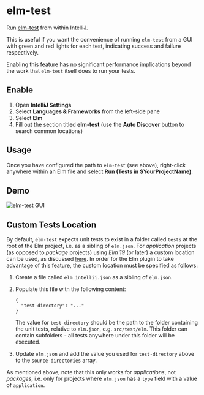 # elm-test

Run [elm-test](https://github.com/elm-explorations/test) from within IntelliJ.

This is useful if you want the convenience of running `elm-test` from a GUI with green and red lights for each test, indicating success and failure respectively.

Enabling this feature has no significant performance implications beyond the work that `elm-test` itself does to run your tests.


## Enable

1. Open **IntelliJ Settings**
2. Select **Languages & Frameworks** from the left-side pane
3. Select **Elm**
4. Fill out the section titled **elm-test** (use the **Auto Discover** button to search common locations) 


## Usage

Once you have configured the path to `elm-test` (see above), right-click anywhere within an Elm file and select **Run (Tests in $YourProjectName)**.


## Demo

![elm-test GUI](../assets/elm_test_runner.jpg)


## Custom Tests Location

By default, `elm-test` expects unit tests to exist in a folder called `tests` at the root of the Elm project, i.e. as a
sibling of `elm.json`. For _application_ projects (as opposed to _package_ projects) using _Elm 19_ (or later) a custom
location can be used, as discussed [here](https://github.com/rtfeldman/node-test-runner/pull/306#issuecomment-432835586).
In order for the Elm plugin to take advantage of this feature, the custom location must be specified as follows:

1. Create a file called `elm.intellij.json` as a sibling of `elm.json`.

1. Populate this file with the following content:
    ```
    {
      "test-directory": "..."
    }
    ```
   The value for `test-directory` should be the path to the folder containing the unit tests, relative to `elm.json`,
   e.g. `src/test/elm`.
   This folder can contain subfolders - all tests anywhere under this folder will be executed.

1. Update `elm.json` and add the value you used for `test-directory` above to the `source-directories` array.

As mentioned above, note that this only works for _applications_, not _packages_, i.e. only for projects where `elm.json`
has a `type` field with a value of `application`.
